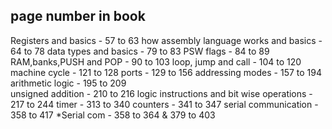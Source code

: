 ## page number in book
Registers and basics - 57 to 63
how assembly language works and basics - 64 to 78
data types and basics - 79 to 83
PSW flags - 84 to 89
RAM,banks,PUSH and POP - 90 to 103
loop, jump and call - 104 to 120
machine cycle - 121 to 128
ports - 129 to 156
addressing modes - 157 to 194	
arithmetic logic - 195 to 209	
unsigned addition - 210 to 216
logic instructions and bit wise operations - 217 to 244
timer - 313 to 340
counters - 341 to 347
serial communication - 358 to 417
*Serial com - 358 to 364 & 379 to 403
 	
